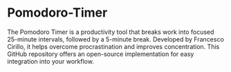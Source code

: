 # Pomodoro-Timer
The Pomodoro Timer is a productivity tool that breaks work into focused 25-minute intervals, followed by a 5-minute break. Developed by Francesco Cirillo, it helps overcome procrastination and improves concentration. This GitHub repository offers an open-source implementation for easy integration into your workflow.
